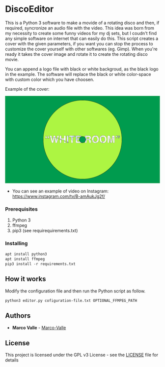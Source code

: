 # DiscoEditor
This is a Python 3 software to make a movide of a rotating disco and then, if required, syncronize an audio file with the video.
This idea was born from my necessity to create some funny videos for my dj sets, but I coudn't find any simple software on internet that can easily do this.
This script creates a cover with the given parameters, if you want you can stop the process to customize the cover yourself with other softwares (eg. Gimp).
When you're ready it takes the cover image and rotate it to create the rotating disco movie.

You can append a logo file with black or white backgroud, as the black logo in the example.
The software will replace the black or white color-space with custom color which you have choosen.


Example of the cover:

![Example of cover](https://github.com/Marco-Valle/DiscoEditor/blob/master/cover.png)

* You can see an example of video on Instagram:
https://www.instagram.com/tv/B-amAukJg2f/


### Prerequisites

1) Python 3
2) ffmpeg
3) pip3 (see requirequirements.txt)


### Installing

```
apt install python3
apt install ffmpeg
pip3 install -r requirements.txt 
```

## How it works

Modify the configuration file and then run the Python script as follow.

```
python3 editor.py cofiguration-file.txt OPTIONAL_FFMPEG_PATH
```

## Authors

* **Marco Valle** - [Marco-Valle](https://github.com/Marco-Valle)

## License

This project is licensed under the GPL v3 License - see the [LICENSE](LICENSE) file for details
